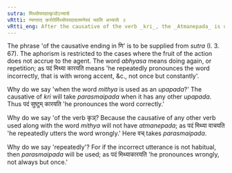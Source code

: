 ```yaml
---
sutra: मिथ्योपपदात्कृञोऽभ्यासे
vRtti: ण्यन्तात् करोतेर्मिथ्योपपदादात्मनेपदं भवति अभ्यासे ॥
vRtti_eng: After the causative of the verb _kri_, the _Atmanepada_ is used, when it has the word _mithya_, incorrect, as an _upapada_ or dependent word, and is employed in the sense of 'repeated wrong utterance' even when the fruit of the action does not accrue to the agent.
---
```

The phrase 'of the causative ending in णि' is to be supplied from _sutra_ (I. 3. 67). The aphorism is restricted to the cases where the fruit of the action does not accrue to the agent. The word _abhyasa_ means doing again, or repetition; as पदं मिथ्या कारयति means 'he repeatedly pronounces the word incorrectly, that is with wrong accent, &c., not once but constantly'.

Why do we say 'when the word _mithya_ is used as an _upapada_?' The causative of _kri_ will take _parasmaipada_ when it has any other _upapada_. Thus पदं सुष्टुम् कारयति 'he pronounces the word correctly.'

Why do we say 'of the verb कृञ्? Because the causative of any other verb used along with the word _mithya_ will not have _atmanepada_; as पदं मिथ्या वाचयति 'he repeatedly utters the word wrongly.' Here वच् takes _parasmaipada_.

Why do we say 'repeatedly'? For if the incorrect utterance is not habitual, then _parasmaipada_ will be used; as पदं मिथ्याकारयति 'he pronounces wrongly, not always but once.'
